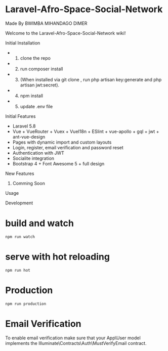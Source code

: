 # Laravel-Afro-Space-Social-Network
Made By BWIMBA MIHANDAGO DIMER

Welcome to the Laravel-Afro-Space-Social-Network wiki!

Initial Installation

* 1. clone the repo
* 2. run composer install
* 3. (When installed via git clone , run php artisan key:generate and php artisan jwt:secret).
* 4. npm install
* 5. update .env file

Initial Features
* Laravel 5.8
* Vue + VueRouter + Vuex + VueI18n + ESlint + vue-apollo + gql + jwt + ant-vue-design 
* Pages with dynamic import and custom layouts
* Login, register, email verification and password reset
* Authentication with JWT
* Socialite integration
* Bootstrap 4 + Font Awesome 5 + full design 

New Features
1. Comming Soon

Usage

Development

# build and watch
``npm run watch``

# serve with hot reloading
``npm run hot``

# Production
``npm run production``

# Email Verification
To enable email verification make sure that your App\User model implements the Illuminate\Contracts\Auth\MustVerifyEmail contract.

